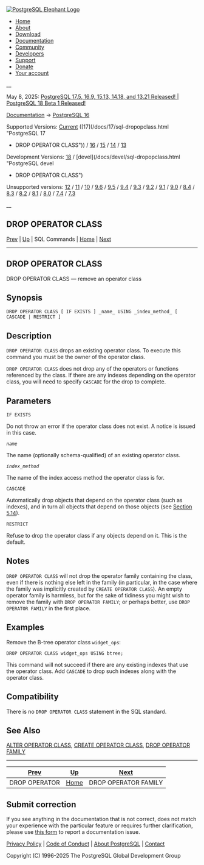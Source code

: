 [ ![PostgreSQL Elephant Logo](/media/img/about/press/elephant.png) ](/)

  * [Home](/ "Home")
  * [About](/about/ "About")
  * [Download](/download/ "Download")
  * [Documentation](/docs/ "Documentation")
  * [Community](/community/ "Community")
  * [Developers](/developer/ "Developers")
  * [Support](/support/ "Support")
  * [Donate](/about/donate/ "Donate")
  * [Your account](/account/ "Your account")

__

May 8, 2025: [ PostgreSQL 17.5, 16.9, 15.13, 14.18, and 13.21 Released! ](/about/news/postgresql-175-169-1513-1418-and-1321-released-3072/) | [ PostgreSQL 18 Beta 1 Released! ](/about/news/postgresql-18-beta-1-released-3070/)

[Documentation](/docs/ "Documentation") -> [PostgreSQL
16](/docs/16/index.html)

Supported Versions: [Current](/docs/current/sql-dropopclass.html "PostgreSQL
17 - DROP OPERATOR CLASS") ([17](/docs/17/sql-dropopclass.html "PostgreSQL 17
- DROP OPERATOR CLASS")) / [16](/docs/16/sql-dropopclass.html "PostgreSQL 16 -
DROP OPERATOR CLASS") / [15](/docs/15/sql-dropopclass.html "PostgreSQL 15 -
DROP OPERATOR CLASS") / [14](/docs/14/sql-dropopclass.html "PostgreSQL 14 -
DROP OPERATOR CLASS") / [13](/docs/13/sql-dropopclass.html "PostgreSQL 13 -
DROP OPERATOR CLASS")

Development Versions: [18](/docs/18/sql-dropopclass.html "PostgreSQL 18 - DROP
OPERATOR CLASS") / [devel](/docs/devel/sql-dropopclass.html "PostgreSQL devel
- DROP OPERATOR CLASS")

Unsupported versions: [12](/docs/12/sql-dropopclass.html "PostgreSQL 12 - DROP
OPERATOR CLASS") / [11](/docs/11/sql-dropopclass.html "PostgreSQL 11 - DROP
OPERATOR CLASS") / [10](/docs/10/sql-dropopclass.html "PostgreSQL 10 - DROP
OPERATOR CLASS") / [9.6](/docs/9.6/sql-dropopclass.html "PostgreSQL 9.6 - DROP
OPERATOR CLASS") / [9.5](/docs/9.5/sql-dropopclass.html "PostgreSQL 9.5 - DROP
OPERATOR CLASS") / [9.4](/docs/9.4/sql-dropopclass.html "PostgreSQL 9.4 - DROP
OPERATOR CLASS") / [9.3](/docs/9.3/sql-dropopclass.html "PostgreSQL 9.3 - DROP
OPERATOR CLASS") / [9.2](/docs/9.2/sql-dropopclass.html "PostgreSQL 9.2 - DROP
OPERATOR CLASS") / [9.1](/docs/9.1/sql-dropopclass.html "PostgreSQL 9.1 - DROP
OPERATOR CLASS") / [9.0](/docs/9.0/sql-dropopclass.html "PostgreSQL 9.0 - DROP
OPERATOR CLASS") / [8.4](/docs/8.4/sql-dropopclass.html "PostgreSQL 8.4 - DROP
OPERATOR CLASS") / [8.3](/docs/8.3/sql-dropopclass.html "PostgreSQL 8.3 - DROP
OPERATOR CLASS") / [8.2](/docs/8.2/sql-dropopclass.html "PostgreSQL 8.2 - DROP
OPERATOR CLASS") / [8.1](/docs/8.1/sql-dropopclass.html "PostgreSQL 8.1 - DROP
OPERATOR CLASS") / [8.0](/docs/8.0/sql-dropopclass.html "PostgreSQL 8.0 - DROP
OPERATOR CLASS") / [7.4](/docs/7.4/sql-dropopclass.html "PostgreSQL 7.4 - DROP
OPERATOR CLASS") / [7.3](/docs/7.3/sql-dropopclass.html "PostgreSQL 7.3 - DROP
OPERATOR CLASS")

__

DROP OPERATOR CLASS  
---  
[Prev](sql-dropoperator.html "DROP OPERATOR")  | [Up](sql-commands.html "SQL Commands") | SQL Commands | [Home](index.html "PostgreSQL 16.9 Documentation") |  [Next](sql-dropopfamily.html "DROP OPERATOR FAMILY")  
  
* * *

## DROP OPERATOR CLASS

DROP OPERATOR CLASS — remove an operator class

## Synopsis

    
    
    DROP OPERATOR CLASS [ IF EXISTS ] _name_ USING _index_method_ [ CASCADE | RESTRICT ]
    

## Description

`DROP OPERATOR CLASS` drops an existing operator class. To execute this
command you must be the owner of the operator class.

`DROP OPERATOR CLASS` does not drop any of the operators or functions
referenced by the class. If there are any indexes depending on the operator
class, you will need to specify `CASCADE` for the drop to complete.

## Parameters

`IF EXISTS`

    

Do not throw an error if the operator class does not exist. A notice is issued
in this case.

_`name`_

    

The name (optionally schema-qualified) of an existing operator class.

_`index_method`_

    

The name of the index access method the operator class is for.

`CASCADE`

    

Automatically drop objects that depend on the operator class (such as
indexes), and in turn all objects that depend on those objects (see [Section
5.14](ddl-depend.html "5.14. Dependency Tracking")).

`RESTRICT`

    

Refuse to drop the operator class if any objects depend on it. This is the
default.

## Notes

`DROP OPERATOR CLASS` will not drop the operator family containing the class,
even if there is nothing else left in the family (in particular, in the case
where the family was implicitly created by `CREATE OPERATOR CLASS`). An empty
operator family is harmless, but for the sake of tidiness you might wish to
remove the family with `DROP OPERATOR FAMILY`; or perhaps better, use `DROP
OPERATOR FAMILY` in the first place.

## Examples

Remove the B-tree operator class `widget_ops`:

    
    
    DROP OPERATOR CLASS widget_ops USING btree;
    

This command will not succeed if there are any existing indexes that use the
operator class. Add `CASCADE` to drop such indexes along with the operator
class.

## Compatibility

There is no `DROP OPERATOR CLASS` statement in the SQL standard.

## See Also

[ALTER OPERATOR CLASS](sql-alteropclass.html "ALTER OPERATOR CLASS"), [CREATE
OPERATOR CLASS](sql-createopclass.html "CREATE OPERATOR CLASS"), [DROP
OPERATOR FAMILY](sql-dropopfamily.html "DROP OPERATOR FAMILY")

* * *

[Prev](sql-dropoperator.html "DROP OPERATOR")  | [Up](sql-commands.html "SQL Commands") |  [Next](sql-dropopfamily.html "DROP OPERATOR FAMILY")  
---|---|---  
DROP OPERATOR  | [Home](index.html "PostgreSQL 16.9 Documentation") |  DROP OPERATOR FAMILY  
  
## Submit correction

If you see anything in the documentation that is not correct, does not match
your experience with the particular feature or requires further clarification,
please use [this form](/account/comments/new/16/sql-dropopclass.html/) to
report a documentation issue.

[Privacy Policy](/about/privacypolicy) | [Code of Conduct](/about/policies/coc/) | [About PostgreSQL](/about/) | [Contact](/about/contact/)  

Copyright (C) 1996-2025 The PostgreSQL Global Development Group

